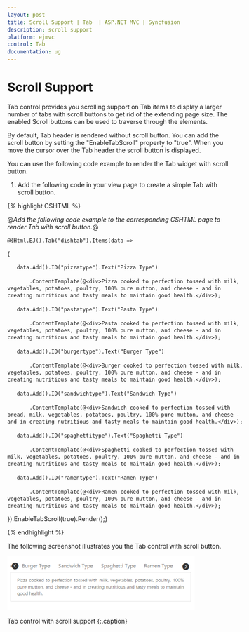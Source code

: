 ```yaml
---
layout: post
title: Scroll Support | Tab  | ASP.NET MVC | Syncfusion
description: scroll support
platform: ejmvc
control: Tab 
documentation: ug
---
```


# Scroll Support

Tab control provides you scrolling support on Tab items to display a larger number of tabs with scroll buttons to get rid of the extending page size. The enabled Scroll buttons can be used to traverse through the elements.

By default, Tab header is rendered without scroll button. You can add the scroll button by setting the "EnableTabScroll" property to "true". When you move the cursor over the Tab header the scroll button is displayed.   



You can use the following code example to render the Tab widget with scroll button.

1. Add the following code in your view page to create a simple Tab with scroll button.


{% highlight CSHTML %}



@*Add the following code example to the corresponding CSHTML page to render Tab with scroll button.*@

<div style="width: 550px">

	@{Html.EJ().Tab("dishtab").Items(data =>

   {

	   data.Add().ID("pizzatype").Text("Pizza Type")

		   .ContentTemplate(@<div>Pizza cooked to perfection tossed with milk, vegetables, potatoes, poultry, 100% pure mutton, and cheese - and in creating nutritious and tasty meals to maintain good health.</div>);

	   data.Add().ID("pastatype").Text("Pasta Type")

		   .ContentTemplate(@<div>Pasta cooked to perfection tossed with milk, vegetables, potatoes, poultry, 100% pure mutton, and cheese - and in creating nutritious and tasty meals to maintain good health.</div>);

	   data.Add().ID("burgertype").Text("Burger Type")

		   .ContentTemplate(@<div>Burger cooked to perfection tossed with milk, vegetables, potatoes, poultry, 100% pure mutton, and cheese - and in creating nutritious and tasty meals to maintain good health.</div>);

	   data.Add().ID("sandwichtype").Text("Sandwich Type")

		   .ContentTemplate(@<div>Sandwich cooked to perfection tossed with bread, milk, vegetables, potatoes, poultry, 100% pure mutton, and cheese - and in creating nutritious and tasty meals to maintain good health.</div>);

	   data.Add().ID("spaghettitype").Text("Spaghetti Type")

		   .ContentTemplate(@<div>Spaghetti cooked to perfection tossed with milk, vegetables, potatoes, poultry, 100% pure mutton, and cheese - and in creating nutritious and tasty meals to maintain good health.</div>);

	   data.Add().ID("ramentype").Text("Ramen Type")

		   .ContentTemplate(@<div>Ramen cooked to perfection tossed with milk, vegetables, potatoes, poultry, 100% pure mutton, and cheese - and in creating nutritious and tasty meals to maintain good health.</div>);

   }).EnableTabScroll(true).Render();}

</div>


{% endhighlight %}


The following screenshot illustrates you the Tab control with scroll button. 

![](Scroll-Support_images/Scroll-Support_img1.png)

Tab control with scroll support
{:.caption}



